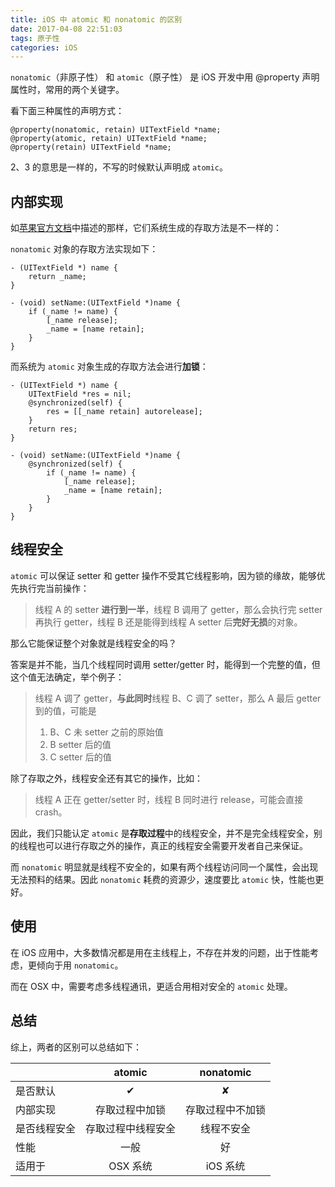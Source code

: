 ```yaml
---
title: iOS 中 atomic 和 nonatomic 的区别
date: 2017-04-08 22:51:03
tags: 原子性
categories: iOS
---
```


`nonatomic`（非原子性） 和 `atomic`（原子性） 是 iOS 开发中用 @property 声明属性时，常用的两个关键字。

<!--more-->

看下面三种属性的声明方式：

```objc
@property(nonatomic, retain) UITextField *name;
@property(atomic, retain) UITextField *name;
@property(retain) UITextField *name;
```

2、3 的意思是一样的，不写的时候默认声明成 `atomic`。

## 内部实现

如[苹果官方文档](https://developer.apple.com/library/archive/documentation/Cocoa/Conceptual/ObjectiveC/Chapters/ocProperties.html)中描述的那样，它们系统生成的存取方法是不一样的：

`nonatomic` 对象的存取方法实现如下：

```objc
- (UITextField *) name {
    return _name;
}

- (void) setName:(UITextField *)name {
    if (_name != name) {
    	[_name release];
    	_name = [name retain];
    }
}
```

而系统为 `atomic` 对象生成的存取方法会进行**加锁**：

```objc
- (UITextField *) name {
    UITextField *res = nil;
    @synchronized(self) {
        res = [[_name retain] autorelease];
    }
    return res;
}

- (void) setName:(UITextField *)name {
    @synchronized(self) {
    	if (_name != name) {
      	    [_name release];
      	    _name = [name retain];
    	}
    }
}
```

## 线程安全

`atomic` 可以保证 setter 和 getter 操作不受其它线程影响，因为锁的缘故，能够优先执行完当前操作：

> 线程 A 的 setter **进行到一半**，线程 B 调用了 getter，那么会执行完 setter 再执行 getter，线程 B 还是能得到线程 A setter 后**完好无损**的对象。

那么它能保证整个对象就是线程安全的吗？

答案是并不能，当几个线程同时调用 setter/getter 时，能得到一个完整的值，但这个值无法确定，举个例子：

> 线程 A 调了 getter，**与此同时**线程 B、C 调了 setter，那么 A 最后 getter 到的值，可能是
>
> 1. B、C 未 setter 之前的原始值
> 2. B setter 后的值
> 3. C setter 后的值

除了存取之外，线程安全还有其它的操作，比如：

> 线程 A 正在 getter/setter 时，线程 B 同时进行 release，可能会直接 crash。

因此，我们只能认定 `atomic` 是**存取过程**中的线程安全，并不是完全线程安全，别的线程也可以进行存取之外的操作，真正的线程安全需要开发者自己来保证。

而 `nonatomic` 明显就是线程不安全的，如果有两个线程访问同一个属性，会出现无法预料的结果。因此 `nonatomic` 耗费的资源少，速度要比 `atomic` 快，性能也更好。

## 使用

在 iOS 应用中，大多数情况都是用在主线程上，不存在并发的问题，出于性能考虑，更倾向于用 `nonatomic`。

而在 OSX 中，需要考虑多线程通讯，更适合用相对安全的 `atomic` 处理。

## 总结

综上，两者的区别可以总结如下：

|              |       atomic       |    nonatomic     |
| :----------- | :----------------: | :--------------: |
| 是否默认     |         ✔          |        ✘         |
| 内部实现     |   存取过程中加锁   | 存取过程中不加锁 |
| 是否线程安全 | 存取过程中线程安全 |    线程不安全    |
| 性能         |        一般        |        好        |
| 适用于       |      OSX 系统      |     iOS 系统     |

